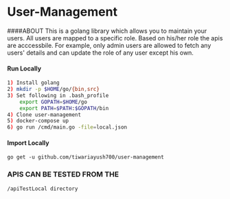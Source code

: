 # User-Management


####ABOUT
This is a golang library which allows you to maintain your users.
All users are mapped to a specific role. Based on his/her role the apis are acccessbile.
For example, only admin users are allowed to fetch any users' details and can update the role of any user except his own.

#### Run Locally
```bash
1) Install golang
2) mkdir -p $HOME/go/{bin,src} 
3) Set following in .bash_profile 
	export GOPATH=$HOME/go
	export PATH=$PATH:$GOPATH/bin
4) Clone user-management
5) docker-compose up
6) go run /cmd/main.go -file=local.json
```

#### Import Locally
```
go get -u github.com/tiwariayush700/user-management
```

### APIS CAN BE TESTED FROM THE
 `/apiTestLocal directory`